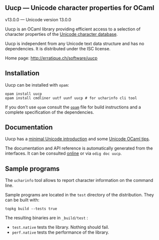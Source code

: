 Uucp — Unicode character properties for OCaml
-------------------------------------------------------------------------------
v13.0.0 — Unicode version 13.0.0

Uucp is an OCaml library providing efficient access to a selection of
character properties of the [Unicode character database][1].

Uucp is independent from any Unicode text data structure and has no
dependencies. It is distributed under the ISC license.

[1]: http://www.unicode.org/reports/tr44/

Home page: http://erratique.ch/software/uucp  

## Installation

Uucp can be installed with `opam`:

    opam install uucp
    opam install cmdliner uutf uunf uucp # for ucharinfo cli tool

If you don't use `opam` consult the [`opam`](opam) file for build
instructions and a complete specification of the dependencies.


## Documentation

Uucp has a [minimal Unicode introduction][intro] and some
[Unicode OCaml tips][tips].

The documentation and API reference is automatically generated from
the interfaces. It can be consulted [online][doc] or via `odig doc
uucp`.

[doc]: http://erratique.ch/software/uucp/doc/
[intro]: http://erratique.ch/software/uucp/doc/unicode.html#minimal
[tips]: http://erratique.ch/software/uucp/doc/unicode.html#tips


## Sample programs

The `ucharinfo` tool allows to report character information on the
command line.

Sample programs are located in the `test` directory of the
distribution. They can be built with:

    topkg build --tests true
    
The resulting binaries are in `_build/test` :

- `test.native` tests the library. Nothing should fail.
- `perf.native` tests the performance of the library.
